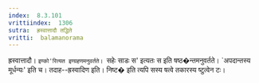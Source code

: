 ```yaml
---
index:  8.3.101
vrittiindex:  1306
sutra:  ह्रस्वात्तादौ तद्धिते
vritti:  balamanorama 
---
```


ह्रस्वात्तादौ। `इण्को'रित्यत इण्ग्रहणमनुवर्तते। `सहेः साडः स' इत्यतः स इति षष्ठ�न्तमनुवर्तते। `अपदान्तस्य मूर्धन्यः' इति च। तदाह--ह्रस्वादिण इति। निष्ट� इति त्यपि सस्य षत्वे तकारस्य ष्टुत्वेन टः।

